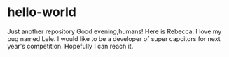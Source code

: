 # hello-world
Just another repository
Good evening,humans!
Here is Rebecca.
I love my pug named Lele.
I would like to be a developer of super capcitors for next year's competition.
Hopefully I can reach it.
